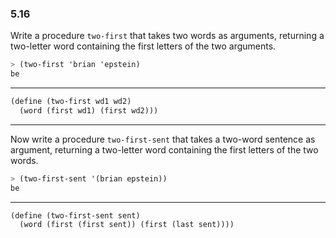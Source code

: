 ### 5.16

Write a procedure `two-first` that takes two words as arguments, returning a two-letter word containing the first letters of the two arguments.

~~~ scheme
> (two-first 'brian 'epstein)
be
~~~

***

~~~ scheme
(define (two-first wd1 wd2)
  (word (first wd1) (first wd2)))
~~~

***

Now write a procedure `two-first-sent` that takes a two-word sentence as argument, returning a two-letter word containing the first letters of the two words.

~~~ scheme
> (two-first-sent '(brian epstein))
be
~~~

***

~~~ scheme
(define (two-first-sent sent)
  (word (first (first sent)) (first (last sent))))
~~~
